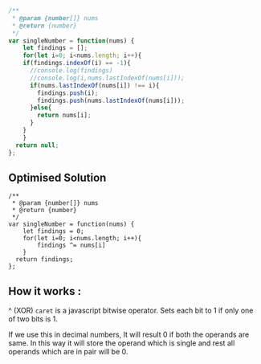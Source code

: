 ```js
/**
 * @param {number[]} nums
 * @return {number}
 */
var singleNumber = function(nums) {
	let findings = [];
	for(let i=0; i<nums.length; i++){
    if(findings.indexOf(i) == -1){
      //console.log(findings)
      //console.log(i,nums.lastIndexOf(nums[i]));
      if(nums.lastIndexOf(nums[i]) !== i){
        findings.push(i);
        findings.push(nums.lastIndexOf(nums[i]));
      }else{
        return nums[i];    
      }
    }
	}
  return null;        
};
```

## Optimised Solution

```
/**
 * @param {number[]} nums
 * @return {number}
 */
var singleNumber = function(nums) {
	let findings = 0;
	for(let i=0; i<nums.length; i++){
        findings ^= nums[i]
	}
  return findings;        
};
```

## How it works :

^ (XOR) `caret` is a javascript bitwise operator. Sets each bit to 1 if only one of two bits is 1.

If we use this in decimal numbers, It will result 0 if both the operands are same. In this way it will store the operand which is single and rest all operands which are in pair will be 0.
